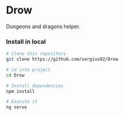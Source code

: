 # Drow

Dungeons and dragons helper.

### Install in local
```bash
# Clone this repository
git clone https://github.com/sergius02/Drow

# cd into project
cd Drow

# Install dependencies
npm install

# Execute it
ng serve
```
